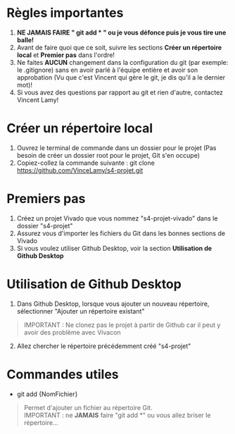 # Règles importantes
1. **NE JAMAIS FAIRE " git add * " ou je vous défonce puis je vous tire une balle!**
2. Avant de faire quoi que ce soit, suivre les sections **Créer un répertoire local** et **Premier pas** dans l'ordre!
3. Ne faites **AUCUN** changement dans la configuration du git (par exemple: le .gitignore) sans en avoir parlé à l'équipe entière et avoir son approbation (Vu que c'est Vincent qui gère le git, je dis qu'il a le dernier mot)!
6. Si vous avez des questions par rapport au git et rien d'autre, contactez Vincent Lamy!

# Créer un répertoire local
1. Ouvrez le terminal de commande dans un dossier pour le projet (Pas besoin de créer un dossier root pour le projet, Git s'en occupe)
2. Copiez-collez la commande suivante : git clone https://github.com/VinceLamy/s4-projet.git

# Premiers pas
1. Créez un projet Vivado que vous nommez "s4-projet-vivado" dans le dossier "s4-projet"
2. Assurez vous d'importer les fichiers du Git dans les bonnes sections de Vivado
3. Si vous voulez utiliser Github Desktop, voir la section **Utilisation de Github Desktop**

# Utilisation de Github Desktop
1. Dans Github Desktop, lorsque vous ajouter un nouveau répertoire, sélectionner "Ajouter un répertoire existant"
> IMPORTANT : Ne clonez pas le projet à partir de Github car il peut y avoir des problème avec Vivacon
2. Allez chercher le répertoire précédemment créé "s4-projet"


# Commandes utiles

- git add {NomFichier}

> Permet d'ajouter un fichier au répertoire Git.\
> IMPORTANT : ne **JAMAIS** faire "git add *" ou vous allez briser le répertoire...

